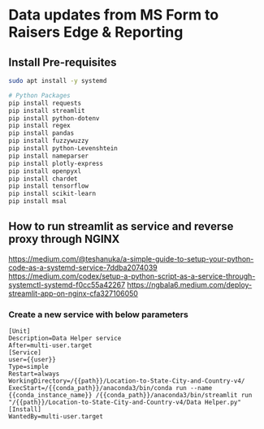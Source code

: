 # Data updates from MS Form to Raisers Edge & Reporting

## Install Pre-requisites
```bash
sudo apt install -y systemd

# Python Packages
pip install requests
pip install streamlit
pip install python-dotenv
pip install regex
pip install pandas
pip install fuzzywuzzy
pip install python-Levenshtein
pip install nameparser
pip install plotly-express
pip install openpyxl
pip install chardet
pip install tensorflow
pip install scikit-learn
pip install msal
```

## How to run streamlit as service and reverse proxy through NGINX
https://medium.com/@teshanuka/a-simple-guide-to-setup-your-python-code-as-a-systemd-service-7ddba2074039
https://medium.com/codex/setup-a-python-script-as-a-service-through-systemctl-systemd-f0cc55a42267
https://ngbala6.medium.com/deploy-streamlit-app-on-nginx-cfa327106050

### Create a new service with below parameters
```shell
[Unit]
Description=Data Helper service
After=multi-user.target
[Service]
user={{user}}
Type=simple
Restart=always
WorkingDirectory=/{{path}}/Location-to-State-City-and-Country-v4/
ExecStart=/{{conda_path}}/anaconda3/bin/conda run --name {{conda_instance_name}} /{{conda_path}}/anaconda3/bin/streamlit run "/{{path}}/Location-to-State-City-and-Country-v4/Data Helper.py"
[Install]
WantedBy=multi-user.target
```